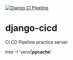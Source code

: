 [![Django CI Pipeline](https://github.com/jahirultusar/django-cicd/actions/workflows/ci.yml/badge.svg)](https://github.com/jahirultusar/django-cicd/actions/workflows/ci.yml)

# django-cicd
CI CD Pipeline practice server




tree -I 'venv|__pycache__'

